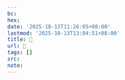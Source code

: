 ```yaml
---
bc:
hex:
date: '2025-10-13T11:26:05+08:00'
lastmod: '2025-10-13T13:04:51+08:00'
title: 󰍐
url: 󰍐
tags: []
src:
note:
---
```

